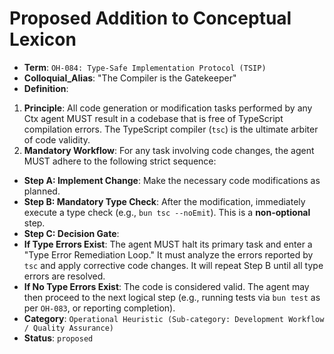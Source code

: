 # **Proposed Addition to Conceptual Lexicon**

- **Term**: `OH-084: Type-Safe Implementation Protocol (TSIP)`
- **Colloquial_Alias**: "The Compiler is the Gatekeeper"
- **Definition**:

1.  **Principle**: All code generation or modification tasks performed by any Ctx agent MUST result in a codebase that is free of TypeScript compilation errors. The TypeScript compiler (`tsc`) is the ultimate arbiter of code validity.
2.  **Mandatory Workflow**: For any task involving code changes, the agent MUST adhere to the following strict sequence:

- **Step A: Implement Change**: Make the necessary code modifications as planned.
- **Step B: Mandatory Type Check**: After the modification, immediately execute a type check (e.g., `bun tsc --noEmit`). This is a **non-optional** step.
- **Step C: Decision Gate**:
- **If Type Errors Exist**: The agent MUST halt its primary task and enter a "Type Error Remediation Loop." It must analyze the errors reported by `tsc` and apply corrective code changes. It will repeat Step B until all type errors are resolved.
- **If No Type Errors Exist**: The code is considered valid. The agent may then proceed to the next logical step (e.g., running tests via `bun test` as per `OH-083`, or reporting completion).
- **Category**: `Operational Heuristic (Sub-category: Development Workflow / Quality Assurance)`
- **Status**: `proposed`
